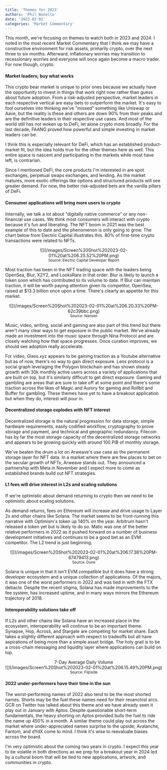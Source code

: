 ```yaml
---
title: 'Themes for 2023'
authors: 'Phil Bonello'
date: '2023-02-01'
categories: 'Market Commentary'
---
```

This month, we're focusing on themes to watch both in 2023 and 2024. I noted in the most recent Market Commentary that I think we may have a constructive environment for risk assets, primarily crypto, over the next three to six months. Afterward, inflationary worries may transition to recessionary worries and everyone will once again become a macro trader. For now though, crypto.

#### Market leaders; buy what works

This crypto bear market is unique to prior ones because we actually have the opportunity to invest in things that work right now rather than guess about future adoption. From a risk-adjusted perspective, market leaders in each respective vertical are easy bets to outperform the market. It's easy to fool ourselves into thinking we've "missed" something like Uniswap or Aave, but the reality is these and others are down 90% from their peaks and are the definitive leaders in their respective use cases. And most of the world still has not woken up to DeFi, let alone crypto more broadly. For the last decade, FAANG proved how powerful and simple investing in market leaders can be.

I think this is especially relevant for DeFi, which has an established product-market fit, but the idea holds true for the other themes here as well. This entire space is nascent and participating in the markets while most have left, is contrarian.

Since I mentioned DeFi, the core products I'm interested in are spot exchanges, perpetual swaps exchanges, and lending. As the market matures, more exotic offerings like options and structured products will see greater demand. For now, the better risk-adjusted bets are the vanilla pillars of DeFi.

#### Consumer applications will bring more users to crypto

Internally, we talk a lot about "digitally native commerce" or any non-financial use cases. We think most consumers will interact with crypto because it's fun and liberating. The NFT boom in 2021 was the best example of this to date and the phenomenon is only going to grow. The chart below from Electric Capital illustrates this. 80% of first-time crypto transactions were related to NFTs.

<div style="text-align: center">![](/images/Screen%20Shot%202023-02-01%20at%206.25.52%20PM.png)</div>

<div style="text-align: center"><sub>Source: Electric Capital Developer Report</sub></div>

<div style="text-align: center"></div>

<div style="text-align: center"></div>

Most traction has been in the NFT trading space with the leaders being OpenSea, Blur, X2Y2, and LooksRare in that order. Blur is likely to launch a token soon which has contributed to its volume to date. If Blur can maintain traction, it will be worth paying attention given its competitor, OpenSea, raised at $13.3 billion once upon a time. There's clearly an appetite for this market.

<div style="text-align: center">![](/images/Screen%20Shot%202023-02-01%20at%206.20.33%20PM-62c39bbc.png)</div>

<div style="text-align: center"><sub>Source: Nansen</sub></div>

Music, video, writing, social and gaming are also part of this trend but there aren't many clear ways to get exposure in the public market. We've already made an investment into the music space through Nina Protocol and are closely watching how that space progresses. Once curation improves, we should see adoption really accelerate.

For video, Glass.xyz appears to be gaining traction as a Youtube alternative but as of now, there's no way to gain direct exposure. Lens protocol is a social graph leveraging the Polygon blockchain and has shown steady growth with 30k monthly active users across a variety of applications that are built on top, but it's similarly difficult to get direct exposure. Gaming and gambling are areas that are sure to take off at some point and there's some traction across the likes of Magic and Aurory for gaming and Rollbit and Buffer for gambling. These themes have yet to have a breakout application but when they do, interest will pour in.

#### Decentralized storage explodes with NFT interest

Decentralized storage is the natural progression for data storage; simple hardware requirements, easily codified workflow, cryptography to prove storage and payment, and technical and geographic redundancy. Filecoin has by far the most storage capacity of the decentralized storage networks and appears to be growing quickly with around 100 PiB of monthly storage.

We've beaten the drum a lot on Arweave's use case as the permanent storage layer for NFT data. In a market where there are few places to bet on the secular growth of NFTs, Arweave stands out. They announced a partnership with Meta in November and I expect more to come as established brands build out NFT strategies.

#### L1 fees will drive interest in L2s and scaling solutions

If we're optimistic about demand returning to crypto then we need to be optimistic about scaling solutions.

As demand returns, fees on Ethereum will increase and drive usage to Layer 2s and other chains like Solana. The market seems to be front-running this narrative with Optimism's token up 140% on the year. Arbitrum hasn't released a token yet but is likely to do so. Matic was one of the better relative performers in 2022 as it pushed forward on a number of business development initiatives and continues to be a good bet as an EVM competitor. The L2 trend is just beginning.

<div style="text-align: center">![](/images/Screen%20Shot%202023-02-01%20at%206.17.38%20PM-87479413.png)</div>

<div style="text-align: center"><sub>Source: Dune</sub></div>

Solana is unique in that it isn't EVM compatible but it does have a strong developer ecosystem and a unique collection of applications. Of the majors, it was one of the worst performers in 2022 and was tied in with the FTX debacle. Despite the recent stigma, Solana has made improvements to the fee system, has increased uptime, and in many ways mirrors the Ethereum trajectory of 2018.

#### Interoperability solutions take off

If L2s and other chains like Solana have an increased place in the ecosystem, interoperability will continue to be an important theme. Synapse, Hop, Across, and Stargate are competing for market share. Each takes a slightly different approach with respect to tradeoffs but all have aspirations of being more than a simple asset bridge. The holy grail is to be a cross-chain messaging and liquidity layer where applications can build on top.

<div style="text-align: center">7-Day Average Daily Volume</div>

<div style="text-align: center">![](/images/Screen%20Shot%202023-02-01%20at%206.15.49%20PM.png)</div>

<div style="text-align: center"><sub>Source: Flipside</sub></div>

#### 2022 under-performers have their time in the sun

The worst-performing names of 2022 also tend to be the most shorted names. Shorts may be the fuel these names need for their revanchist arcs. GCR on Twitter has talked about this theme and we have already seen it play out in January with Aptos. Despite questionable short-term fundamentals, the heavy shorting on Aptos provided bulls the fuel to ride the name up 450% in a month. A similar theme could play out across the market where under-appreciated names surprise to the upside; Avalanche, Fantom, and dYdX come to mind. I think it's wise to reevaluate biases across the board.

I'm very optimistic about the coming two years in crypto. I expect this year to be volatile in both directions as we prep for a breakout year in 2024 led by a cultural boom that will be tied to new applications, artwork, and communities in crypto.
